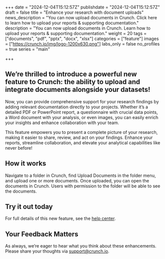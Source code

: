 +++
date = "2024-12-04T15:12:57Z"
publishdate = "2024-12-04T15:12:57Z"
draft = false
title = "Enhance your research with document uploads"
news_description = "You can now upload documents in Crunch. Click here to learn how to upload your reports & supporting documentation."
description = "You can now upload documents in Crunch. Learn how to upload your reports & supporting documentation."
weight = 20
tags = ["documents", "pdf", "pptx", "docx", "xlsx"]
categories = ["feature"]
images = ["https://crunch.io/img/logo-1200x630.png"]
labs_only = false
no_profiles = true
series = "main"

+++


## We’re thrilled to introduce a powerful new feature to Crunch: the ability to upload and integrate documents alongside your datasets!

Now, you can provide comprehensive support for your research findings by adding relevant documentation directly to your projects. Whether it’s a detailed PDF or PowerPoint report, a questionnaire with crucial data points, a Word document with your analysis, or even images, you can easily enrich your insights and enhance collaboration with your team.

This feature empowers you to present a complete picture of your research, making it easier to share, review, and act on your findings. Enhance your reports, streamline collaboration, and elevate your analytical capabilities like never before!

## How it works

Navigate to a folder in Crunch, find Upload Documents in the folder menu, and upload one or more documents. Once uploaded, you can open the documents in Crunch. Users with permission to the folder will be able to see the documents.




## Try it out today

For full details of this new feature, see the [help center](https://help.crunch.io/).

## Your Feedback Matters

As always, we’re eager to hear what you think about these enhancements. Please share your thoughts via support@crunch.io.
